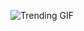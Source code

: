 
<!-- GIF_SECTION -->
![Trending GIF](https://media2.giphy.com/media/v1.Y2lkPThiYjIxNzcyemptcm1wZzVuYXp3bHliNTBiNTY1MXZ3MjdyOGgwMTh1NHRjcGUxeiZlcD12MV9naWZzX3NlYXJjaCZjdD1n/7erBV7JsTvPuU/giphy.gif)
<!-- END_GIF_SECTION -->
